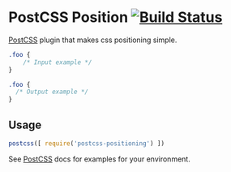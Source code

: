 # PostCSS Position [![Build Status][ci-img]][ci]

[PostCSS] plugin that makes css positioning simple.

[PostCSS]: https://github.com/postcss/postcss
[ci-img]:  https://travis-ci.org/matthias-t/postcss-positioning.svg
[ci]:      https://travis-ci.org/matthias-t/postcss-positioning

```css
.foo {
    /* Input example */
}
```

```css
.foo {
  /* Output example */
}
```

## Usage

```js
postcss([ require('postcss-positioning') ])
```

See [PostCSS] docs for examples for your environment.
